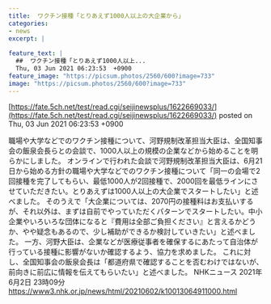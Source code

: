 ```yaml
---
title:  ワクチン接種「とりあえず1000人以上の大企業から」  
categories:
- news
excerpt: |
  
feature_text: |
  ##  ワクチン接種「とりあえず1000人以上...
  Thu, 03 Jun 2021 06:23:53  +0900
feature_image: "https://picsum.photos/2560/600?image=733"
image: "https://picsum.photos/2560/600?image=733"
---
```


[https://fate.5ch.net/test/read.cgi/seijinewsplus/1622669033/](https://fate.5ch.net/test/read.cgi/seijinewsplus/1622669033/)
posted on Thu, 03 Jun 2021 06:23:53  +0900

<!--more-->

職場や大学などでのワクチン接種について、河野規制改革担当大臣は、全国知事会の飯泉会長らとの会談で、1000人以上の規模の企業などから始めることを明らかにしました。 オンラインで行われた会談で河野規制改革担当大臣は、6月21日から始める方針の職場や大学などでのワクチン接種について「同一の会場で2回接種を完了してもらい、最低1000人が2回接種で、2000回を最低ラインにさせていただきたい。とりあえずは1000人以上の大企業でスタートしたい」と述べました。 そのうえで「大企業については、2070円の接種料はお支払いするが、それ以外は、まずは自前でやっていただくパターンでスタートしたい。中小企業やいろいろな団体になると『費用は全部ご負担ください』と言えるかどうか、やや疑念もあるので、少し補助ができるか検討していきたい」と述べました。 一方、河野大臣は、企業などが医療従事者を確保するにあたって自治体が行っている接種に影響がないか確認するよう、協力を求めました。 これに対し、全国知事会の飯泉会長は「都道府県で確認することを否むわけではないが、前向きに前広に情報を伝えてもらいたい」と述べました。 NHKニュース 2021年6月2日 23時09分 https://www3.nhk.or.jp/news/html/20210602/k10013064911000.html
